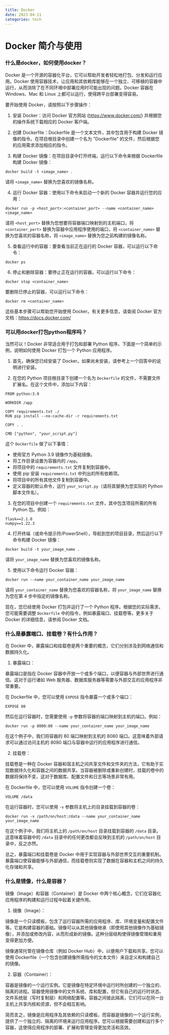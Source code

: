 ```yaml
---
title: Docker
date: 2023-04-11
categories: tech
---
```


# Docker 简介与使用

### 什么是docker，如何使用docker？

Docker 是一个开源的容器化平台，它可以帮助开发者轻松地打包、分发和运行应用。Docker 使用容器技术，让应用和其依赖库能够在一个独立、可移植的容器中运行，从而消除了在不同环境中部署应用时可能出现的问题。Docker 容器在 Windows、Mac 和 Linux 上都可以运行，使得跨平台部署变得容易。

要开始使用 Docker，请按照以下步骤操作：

1. 安装 Docker：访问 Docker 官方网站 (<https://www.docker.com/>) 并根据您的操作系统下载相应的 Docker 客户端。

2. 创建 Dockerfile：Dockerfile 是一个文本文件，其中包含用于构建 Docker 镜像的指令。在项目根目录中创建一个名为 "Dockerfile" 的文件，然后根据您的应用需求添加相应的指令。

3. 构建 Docker 镜像：在项目目录中打开终端，运行以下命令来根据 Dockerfile 构建 Docker 镜像：

```
docker build -t <image_name> .
```

请将 `<image_name>` 替换为您喜欢的镜像名称。

4. 运行 Docker 容器：使用以下命令来启动一个新的 Docker 容器并运行您的应用：

```
docker run -p <host_port>:<container_port> --name <container_name> <image_name>
```

请将 `<host_port>` 替换为您想要将容器端口映射到的主机端口，将 `<container_port>` 替换为容器中应用程序使用的端口，将 `<container_name>` 替换为您喜欢的容器名称，将 `<image_name>` 替换为您之前构建的镜像名称。

5. 查看运行中的容器：要查看当前正在运行的 Docker 容器，可以运行以下命令：

```
docker ps
```

6. 停止和删除容器：要停止正在运行的容器，可以运行以下命令：

```
docker stop <container_name>
```

要删除已停止的容器，可以运行以下命令：

```
docker rm <container_name>
```

这些基本步骤可以帮助您开始使用 Docker。有关更多信息，请查阅 Docker 官方文档：<https://docs.docker.com/>

### 可以用docker打包python程序吗？

当然可以！Docker 非常适合用于打包和部署 Python 程序。下面是一个简单的示例，说明如何使用 Docker 打包一个 Python 应用程序。

1. 首先，确保您已经安装了 Docker。如果尚未安装，请参考上一个回答中的说明进行安装。

2. 在您的 Python 项目根目录下创建一个名为 `Dockerfile` 的文件，不需要文件扩展名。在这个文件中，添加以下内容：

```
FROM python:3.9

WORKDIR /app

COPY requirements.txt ./
RUN pip install --no-cache-dir -r requirements.txt

COPY . .

CMD ["python", "your_script.py"]
```

这个 `Dockerfile` 做了以下事情：

- 使用官方 Python 3.9 镜像作为基础镜像。
- 将工作目录设置为容器内的 `/app`。
- 将项目中的 `requirements.txt` 文件复制到容器中。
- 使用 pip 安装 `requirements.txt` 中列出的所有依赖项。
- 将项目中的所有其他文件复制到容器中。
- 定义容器的默认命令，运行 `your_script.py`（请将其替换为您实际的 Python 脚本文件名）。

3. 在您的项目中创建一个 `requirements.txt` 文件，其中包含项目所需的所有 Python 包。例如：

```
flask==2.1.0
numpy==1.22.3
```

4. 打开终端（或命令提示符/PowerShell），导航到您的项目目录，然后运行以下命令构建 Docker 镜像：

```
docker build -t your_image_name .
```

请将 `your_image_name` 替换为您喜欢的镜像名称。

5. 使用以下命令运行 Docker 容器：

```
docker run --name your_container_name your_image_name
```

请将 `your_container_name` 替换为您喜欢的容器名称，将 `your_image_name` 替换为您在第 4 步中指定的镜像名称。

现在，您已经使用 Docker 打包并运行了一个 Python 程序。根据您的实际需求，您可能需要调整 `Dockerfile` 中的指令，例如暴露端口、挂载卷等。更多关于 Docker 的详细信息，请参阅 Docker 文档。

### 什么是暴露端口、挂载卷？有什么作用？

在 Docker 中，暴露端口和挂载卷是两个重要的概念，它们分别涉及到网络通信和数据持久化。

1. 暴露端口：

暴露端口是指在 Docker 容器中开放一个或多个端口，以便容器与外部世界进行通信。这对于运行诸如 Web 服务器、数据库服务器等需要与外部交互的应用程序非常重要。

在 Dockerfile 中，您可以使用 `EXPOSE` 指令暴露一个或多个端口：

```
EXPOSE 80
```

然后在运行容器时，您需要使用 `-p` 参数将容器的端口映射到主机的端口。例如：

```
docker run -p 8080:80 --name your_container_name your_image_name
```

在这个例子中，我们将容器的 80 端口映射到主机的 8080 端口。这意味着外部请求可以通过访问主机的 8080 端口与容器中运行的应用程序进行通信。

2. 挂载卷：

挂载卷是一种在 Docker 容器和宿主机之间共享文件和文件夹的方法，它有助于实现数据持久化和容器之间的数据共享。当容器被删除或重新创建时，挂载的卷中的数据将保持不变，这对于数据库、配置文件和日志等场景非常有用。

在 Dockerfile 中，您可以使用 `VOLUME` 指令创建一个卷：

```
VOLUME /data
```

在运行容器时，您可以使用 `-v` 参数将主机上的目录挂载到容器的卷：

```
docker run -v /path/on/host:/data --name your_container_name your_image_name
```

在这个例子中，我们将主机上的 `/path/on/host` 目录挂载到容器的 `/data` 目录。这意味着容器中的 `/data` 目录中的任何更改都会反映到主机的 `/path/on/host` 目录中，反之亦然。

总之，暴露端口和挂载卷是 Docker 中用于实现容器与外部世界交互的重要机制。暴露端口使容器能够与外部通信，而挂载卷则实现了数据在容器和主机之间的持久化存储和共享。

### 什么是镜像，什么是容器？

镜像（Image）和容器（Container）是 Docker 中两个核心概念，它们在容器化应用程序的构建和运行过程中起着关键作用。

1. 镜像（Image）：

镜像是一个只读模板，包含了运行容器所需的应用程序、库、环境变量和配置文件等。它是构建容器的基础。镜像可以从其他镜像继承（即使用其他镜像作为基础镜像），并添加或修改内容，从而形成新的镜像。这种分层结构使得镜像管理和重用变得更加方便。

镜像通常托管在镜像仓库（例如 Docker Hub）中，以便用户下载和共享。您可以使用 Dockerfile（一个包含创建镜像所需指令的文本文件）来自定义和构建自己的镜像。

2. 容器（Container）：

容器是镜像的一个运行实例。它是镜像在特定环境中运行时所创建的一个独立的、隔离的进程。容器使用镜像中的文件系统、库和配置，但它有自己的运行时状态、文件系统层（写时复制层）和网络配置等。容器之间彼此隔离，它们可以在同一台主机上共享内核和资源，但不会相互影响。

简而言之，镜像是应用程序及其依赖的只读模板，而容器是镜像的一个运行实例，提供了一个独立的、隔离的环境来运行应用程序。您可以根据需要创建和运行多个容器，这使得应用程序的部署、扩展和管理变得更加灵活和高效。
